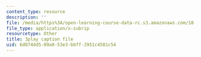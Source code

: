```yaml
---
content_type: resource
description: ''
file: /media/https%3A/open-learning-course-data-rc.s3.amazonaws.com/18-01sc-single-variable-calculus-fall-2010/6d874dd509a853e3bbff2951c4581c54_1424365.vtt
file_type: application/x-subrip
resourcetype: Other
title: 3play caption file
uid: 6d874dd5-09a8-53e3-bbff-2951c4581c54
---
```


